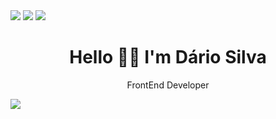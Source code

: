 <div> 
<a href="https://instagram.com/dariosilva.ds" target="_blank"><img src="https://img.shields.io/badge/-Instagram-%23ffff?style=for-the-badge&logo=instagram&logoColor=141414" target="_blank"></a>
<a href= "mailto:dariosilva13222@gmail.com"><img src="https://img.shields.io/badge/-Gmail-%23ffff?style=for-the-badge&logo=gmail&logoColor=141414" target="_blank"></a>
<a href="https://www.linkedin.com/mwlite/in/d%C3%A1rio-silva-648651234" target="_blank"><img src="https://img.shields.io/badge/-LinkedIn-%23ffff?style=for-the-badge&logo=linkedin&logoColor=141414" target="_blank"></a> 
</div>

#
<div align="center">
  <h1>Hello 🖐🏻 I'm Dário Silva</h2>
  <p>FrontEnd Developer</p>
</div>

<a href="https://github.com/DevDario/github-readme-stats">
  <img align="center" src="https://readme-stats.clckblog.space/api?username=DevDario&repo=github-readme-stats&theme=tokyonight&show_icons=true" />
</a>

